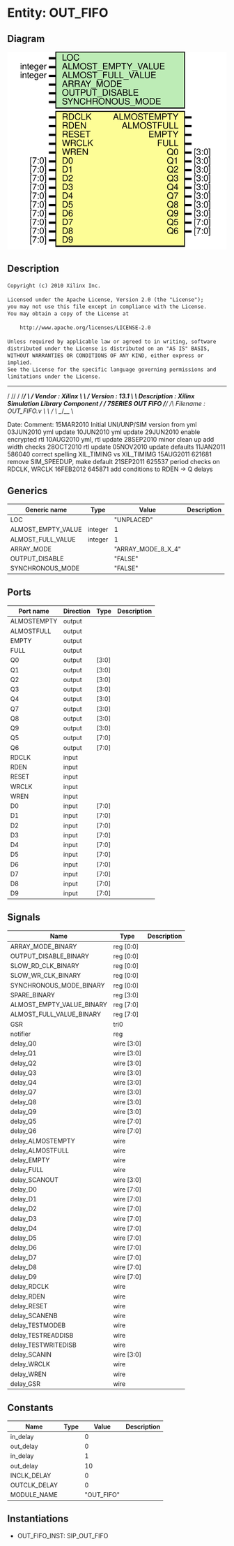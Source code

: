 # Entity: OUT_FIFO

## Diagram

![Diagram](OUT_FIFO.svg "Diagram")
## Description

    Copyright (c) 2010 Xilinx Inc.
 
    Licensed under the Apache License, Version 2.0 (the "License");
    you may not use this file except in compliance with the License.
    You may obtain a copy of the License at
 
        http://www.apache.org/licenses/LICENSE-2.0
 
    Unless required by applicable law or agreed to in writing, software
    distributed under the License is distributed on an "AS IS" BASIS,
    WITHOUT WARRANTIES OR CONDITIONS OF ANY KIND, either express or implied.
    See the License for the specific language governing permissions and
    limitations under the License.
   ____   ___
  /   /\/   / 
 /___/  \  /     Vendor      : Xilinx 
 \  \    \/      Version     : 13.1
  \  \           Description : Xilinx Simulation Library Component
  /  /                         7SERIES OUT FIFO
 /__/   /\       Filename    : OUT_FIFO.v
 \  \  /  \ 
  \__\/\__ \                    
                                 
  Date:     Comment:
  15MAR2010 Initial UNI/UNP/SIM version from yml
  03JUN2010 yml update
  10JUN2010 yml update
  29JUN2010 enable encrypted rtl
  10AUG2010 yml, rtl update
  28SEP2010 minor clean up
            add width checks
  28OCT2010 rtl update
  05NOV2010 update defaults
  11JAN2011 586040 correct spelling XIL_TIMING vs XIL_TIMIMG
  15AUG2011 621681 remove SIM_SPEEDUP, make default
  21SEP2011 625537 period checks on RDCLK, WRCLK
  16FEB2012 645871 add conditions to RDEN -> Q delays
 
## Generics

| Generic name       | Type    | Value              | Description |
| ------------------ | ------- | ------------------ | ----------- |
| LOC                |         | "UNPLACED"         |             |
| ALMOST_EMPTY_VALUE | integer | 1                  |             |
| ALMOST_FULL_VALUE  | integer | 1                  |             |
| ARRAY_MODE         |         | "ARRAY_MODE_8_X_4" |             |
| OUTPUT_DISABLE     |         | "FALSE"            |             |
| SYNCHRONOUS_MODE   |         | "FALSE"            |             |
## Ports

| Port name   | Direction | Type  | Description |
| ----------- | --------- | ----- | ----------- |
| ALMOSTEMPTY | output    |       |             |
| ALMOSTFULL  | output    |       |             |
| EMPTY       | output    |       |             |
| FULL        | output    |       |             |
| Q0          | output    | [3:0] |             |
| Q1          | output    | [3:0] |             |
| Q2          | output    | [3:0] |             |
| Q3          | output    | [3:0] |             |
| Q4          | output    | [3:0] |             |
| Q7          | output    | [3:0] |             |
| Q8          | output    | [3:0] |             |
| Q9          | output    | [3:0] |             |
| Q5          | output    | [7:0] |             |
| Q6          | output    | [7:0] |             |
| RDCLK       | input     |       |             |
| RDEN        | input     |       |             |
| RESET       | input     |       |             |
| WRCLK       | input     |       |             |
| WREN        | input     |       |             |
| D0          | input     | [7:0] |             |
| D1          | input     | [7:0] |             |
| D2          | input     | [7:0] |             |
| D3          | input     | [7:0] |             |
| D4          | input     | [7:0] |             |
| D5          | input     | [7:0] |             |
| D6          | input     | [7:0] |             |
| D7          | input     | [7:0] |             |
| D8          | input     | [7:0] |             |
| D9          | input     | [7:0] |             |
## Signals

| Name                      | Type       | Description |
| ------------------------- | ---------- | ----------- |
| ARRAY_MODE_BINARY         | reg [0:0]  |             |
| OUTPUT_DISABLE_BINARY     | reg [0:0]  |             |
| SLOW_RD_CLK_BINARY        | reg [0:0]  |             |
| SLOW_WR_CLK_BINARY        | reg [0:0]  |             |
| SYNCHRONOUS_MODE_BINARY   | reg [0:0]  |             |
| SPARE_BINARY              | reg [3:0]  |             |
| ALMOST_EMPTY_VALUE_BINARY | reg [7:0]  |             |
| ALMOST_FULL_VALUE_BINARY  | reg [7:0]  |             |
| GSR                       | tri0       |             |
| notifier                  | reg        |             |
| delay_Q0                  | wire [3:0] |             |
| delay_Q1                  | wire [3:0] |             |
| delay_Q2                  | wire [3:0] |             |
| delay_Q3                  | wire [3:0] |             |
| delay_Q4                  | wire [3:0] |             |
| delay_Q7                  | wire [3:0] |             |
| delay_Q8                  | wire [3:0] |             |
| delay_Q9                  | wire [3:0] |             |
| delay_Q5                  | wire [7:0] |             |
| delay_Q6                  | wire [7:0] |             |
| delay_ALMOSTEMPTY         | wire       |             |
| delay_ALMOSTFULL          | wire       |             |
| delay_EMPTY               | wire       |             |
| delay_FULL                | wire       |             |
| delay_SCANOUT             | wire [3:0] |             |
| delay_D0                  | wire [7:0] |             |
| delay_D1                  | wire [7:0] |             |
| delay_D2                  | wire [7:0] |             |
| delay_D3                  | wire [7:0] |             |
| delay_D4                  | wire [7:0] |             |
| delay_D5                  | wire [7:0] |             |
| delay_D6                  | wire [7:0] |             |
| delay_D7                  | wire [7:0] |             |
| delay_D8                  | wire [7:0] |             |
| delay_D9                  | wire [7:0] |             |
| delay_RDCLK               | wire       |             |
| delay_RDEN                | wire       |             |
| delay_RESET               | wire       |             |
| delay_SCANENB             | wire       |             |
| delay_TESTMODEB           | wire       |             |
| delay_TESTREADDISB        | wire       |             |
| delay_TESTWRITEDISB       | wire       |             |
| delay_SCANIN              | wire [3:0] |             |
| delay_WRCLK               | wire       |             |
| delay_WREN                | wire       |             |
| delay_GSR                 | wire       |             |
## Constants

| Name         | Type | Value      | Description |
| ------------ | ---- | ---------- | ----------- |
| in_delay     |      | 0          |             |
| out_delay    |      | 0          |             |
| in_delay     |      | 1          |             |
| out_delay    |      | 10         |             |
| INCLK_DELAY  |      | 0          |             |
| OUTCLK_DELAY |      | 0          |             |
| MODULE_NAME  |      | "OUT_FIFO" |             |
## Instantiations

- OUT_FIFO_INST: SIP_OUT_FIFO

